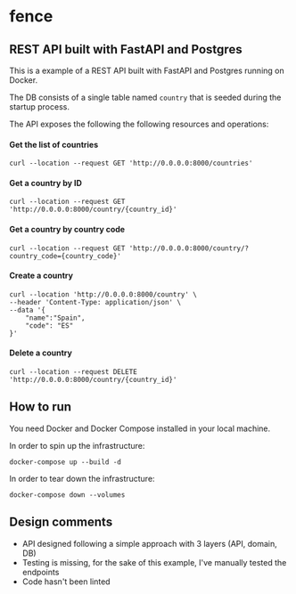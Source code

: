 # fence

## REST API built with FastAPI and Postgres

This is a example of a REST API built with FastAPI and Postgres running on Docker.

The DB consists of a single table named `country` that is seeded during the startup process.

The API exposes the following the following resources and operations:

#### Get the list of countries

`curl --location --request GET 'http://0.0.0.0:8000/countries'`

#### Get a country by ID

`curl --location --request GET 'http://0.0.0.0:8000/country/{country_id}'`

#### Get a country by country code

`curl --location --request GET 'http://0.0.0.0:8000/country/?country_code={country_code}'`

#### Create a country

```
curl --location 'http://0.0.0.0:8000/country' \
--header 'Content-Type: application/json' \
--data '{
    "name":"Spain",
    "code": "ES"
}'
```

#### Delete a country

```
curl --location --request DELETE 'http://0.0.0.0:8000/country/{country_id}'
```


## How to run

You need Docker and Docker Compose installed in your local machine.

In order to spin up the infrastructure:

`docker-compose up --build -d`

In order to tear down the infrastructure:

`docker-compose down --volumes`

## Design comments

* API designed following a simple approach with 3 layers (API, domain, DB)
* Testing is missing, for the sake of this example, I've manually tested the endpoints
* Code hasn't been linted